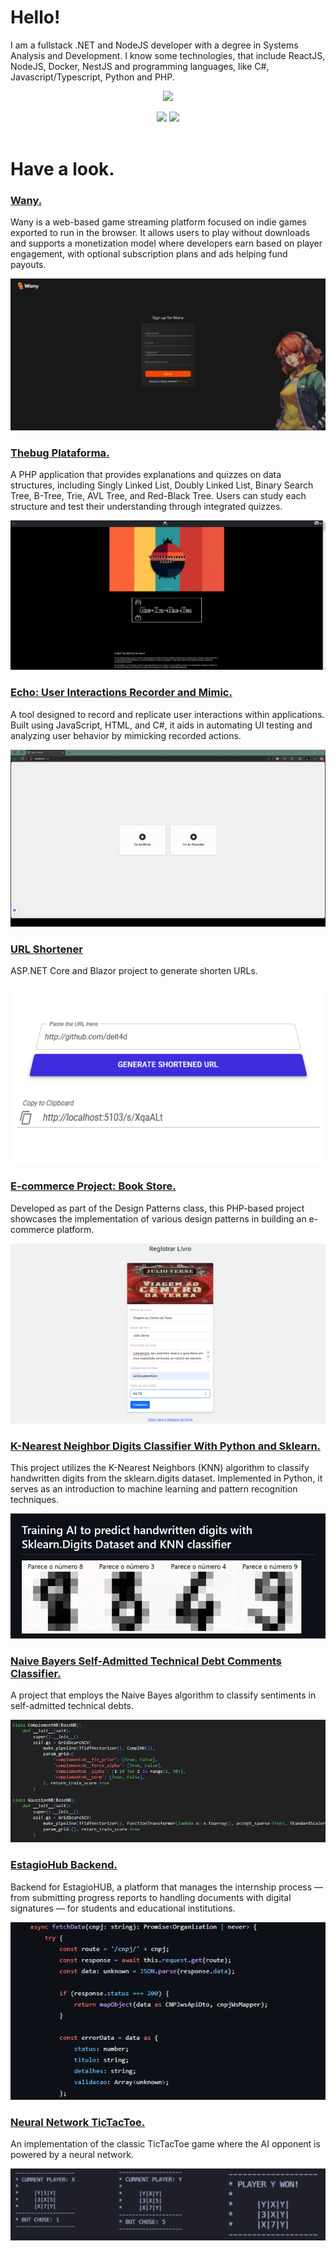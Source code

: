 # Hello!

I am a fullstack .NET and NodeJS developer with a degree in Systems Analysis and Development. I know some technologies, that include ReactJS, NodeJS, Docker, NestJS and programming languages, like C#, Javascript/Typescript, Python and PHP.

<div align="center">
  <p align="center">
    <a href="https://skillicons.dev">
      <img src="https://skillicons.dev/icons?i=typescript,nodejs,react,git,docker,mysql,dotnet,cs" />
    </a>
</div>

<div align="center">
  <img src="https://github-readme-stats.vercel.app/api?username=delt4d&theme=synthwave" />

  <img src="https://github-readme-stats.vercel.app/api/top-langs/?username=delt4d&layout=compact&langs_count=7&theme=synthwave"/>
</div>

<br/>

# Have a look.

### [Wany.](https://github.com/Wany-Studios/Wany)
Wany is a web-based game streaming platform focused on indie games exported to run in the browser. It allows users to play without downloads and supports a monetization model where developers earn based on player engagement, with optional subscription plans and ads helping fund payouts.

<img src="./images/wany.png" />

### [Thebug Plataforma.](https://github.com/delt4d/thebug-plataforma)
A PHP application that provides explanations and quizzes on data structures, including Singly Linked List, Doubly Linked List, Binary Search Tree, B-Tree, Trie, AVL Tree, and Red-Black Tree. Users can study each structure and test their understanding through integrated quizzes.

<img src="./images/thebug.png" />

### [Echo: User Interactions Recorder and Mimic.](https://github.com/delt4d/Echo)
A tool designed to record and replicate user interactions within applications. Built using JavaScript, HTML, and C#, it aids in automating UI testing and analyzing user behavior by mimicking recorded actions.

<img src="./images/echo.png" />

### [URL Shortener](https://github.com/delt4d/Url-Shortener)
ASP.NET Core and Blazor project to generate shorten URLs.

<img src="./images/urlshortener.png">

### [E-commerce Project: Book Store.](https://github.com/delt4d/Projeto-Ecommerce)
Developed as part of the Design Patterns class, this PHP-based project showcases the implementation of various design patterns in building an e-commerce platform.

<center>
<img src="./images/projeco.png" />
</center>

### [K-Nearest Neighbor Digits Classifier With Python and Sklearn.](https://github.com/delt4d/Handwritten-Digits-Prediction)
This project utilizes the K-Nearest Neighbors (KNN) algorithm to classify handwritten digits from the sklearn.digits dataset. Implemented in Python, it serves as an introduction to machine learning and pattern recognition techniques.

<img src="./images/digitsclsr.png" />

### [Naive Bayers Self-Admitted Technical Debt Comments Classifier.](https://github.com/delt4d/SATD-Sentiment-Classifier)
A project that employs the Naive Bayes algorithm to classify sentiments in self-admitted technical debts.

<img src="./images/nb.png" />

### [EstagioHub Backend.](https://github.com/delt4d/EstagioHub/tree/main/back-end)
Backend for EstagioHUB, a platform that manages the internship process — from submitting progress reports to handling documents with digital signatures — for students and educational institutions.

<img src="./images/estagiohub.png" />

### [Neural Network TicTacToe.](https://github.com/delt4d/TicTacToe-Neural-Network)
An implementation of the classic TicTacToe game where the AI opponent is powered by a neural network.

<img src="./images/tictactoe.png" />
